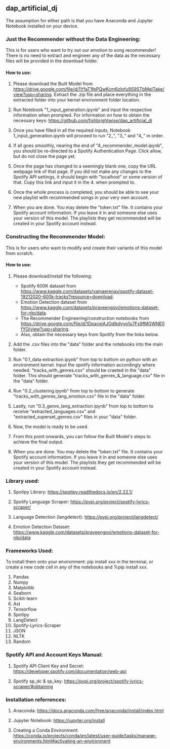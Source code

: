 ## dap_artificial_dj
The assumption for either path is that you have Anaconda and Jupyter Notebook installed on your device.

### Just the Recommender without the Data Engineering:
This is for users who want to try out our emotion to song recommender!
There is no need to extract and engineer any of the data as the necessary files will be provided in the download folder.

#### How to use:
1. Please download the Built Model from https://drive.google.com/file/d/1YfaT1fePQwKcm6zlofu9S9STbMeITake/view?usp=sharing. Extract the .zip file and place everything in the extracted folder into your kernel environment folder location.

2. Run Notebook "1_input_generation.ipynb" and input the respective information when prompted. For information on how to obtain the necessary keys: https://github.com/fishbrightwise/dap_artificial_dj

3. Once you have filled in all the required inputs, Notebook 1_input_generation.ipynb will proceed to run "2_", "3_" and "4_" in order.

4. If all goes smoothly, nearing the end of "4_recommender_model.ipynb", you should be re-directed to a Spotify Authentication Page. Click allow, but do not close the page yet.

5. Once the page has changed to a seemingly blank one, copy the URL webpage link of that page. If you did not make any changes to the Spotify API settings, it should begin with "localhost" or some version of that. Copy this link and input it in the 4. when prompted to.

6. Once the whole process is completed, you should be able to see your new playlist with recommended songs in your very own account.

7. When you are done. You may delete the "token.txt" file. It contains your Spotify account information. If you leave it in and someone else uses your version of this model. The playlists they get recommended will be created in your Spotify account instead.

### Constructing the Recommender Model:
This is for users who want to modify and create their variants of this model from scratch.

#### How to use:
1. Please download/install the following:
    - Spotify 600K dataset from https://www.kaggle.com/datasets/yamaerenay/spotify-dataset-19212020-600k-tracks?resource=download.
    - Emotion Detection dataset from https://www.kaggle.com/datasets/praveengovi/emotions-dataset-for-nlp/data.
    - The Recommender Engineering/construction notebooks from https://drive.google.com/file/d/1DpacejAJOdlkdyyo1u7Fs9fMGWNE0fYO/view?usp=sharing.
    - Also, obtain the necessary keys from Spotify from the links below.

2. Add the .csv files into the "data" folder and the notebooks into the main folder.

3. Run "0.1_data extraction.ipynb" from top to bottom on python with an environment kernel. Input the spotify information accordingly where needed. "tracks_with_genres.csv" should be craeted in the "data" folder. This should generate "tracks_with_genres_&_language.csv" file in the "data" folder.

4. Run "0.2_clustering.ipynb" from top to bottom to generate "tracks_with_genres_lang_emotion.csv" file in the "data" folder.

5. Lastly, run "0.3_genre_lang_extraction.ipynb" from top to bottom to receive "extracted_languages.csv" and "extracted_superset_genres.csv" files in your "data" folder.

6. Now, the model is ready to be used.

7. From this point onwards, you can follow the Built Model's steps to achieve the final output.

8. When you are done. You may delete the "token.txt" file. It contains your Spotify account information. If you leave it in and someone else uses your version of this model. The playlists they get recommended will be created in your Spotify account instead.

### Library used:
1. Spotipy Library: https://spotipy.readthedocs.io/en/2.22.1/

2. Spotify Language Scraper: https://pypi.org/project/spotify-lyrics-scraper/

3. Language Detection (langdetect): https://pypi.org/project/langdetect/

4. Emotion Detection Dataset: https://www.kaggle.com/datasets/praveengovi/emotions-dataset-for-nlp/data

### Frameworks Used:
To install them onto your environment: pip install xxx in the terminal, or create a new code cell in any of the notebooks and %pip install xxx.
1. Pandas
2. Numpy
3. Matplotlib
4. Seaborn
5. Scikit-learn
6. Ast
7. Tensorflow
8. Spotipy
9. LangDetect
10. Spotify-Lyrics-Scraper
11. JSON
12. NLTK
13. Random

### Spotify API and Account Keys Manual:
1. Spotify API Client Key and Secret: https://developer.spotify.com/documentation/web-api

2. Spotify sp_dc & sp_key: https://pypi.org/project/spotify-lyrics-scraper/#obtaining

### Installation referrences:
1. Anaconda: https://docs.anaconda.com/free/anaconda/install/index.html

2. Jupyter Notebook: https://jupyter.org/install

3. Creating a Conda Environment: https://conda.io/projects/conda/en/latest/user-guide/tasks/manage-environments.html#activating-an-environment
